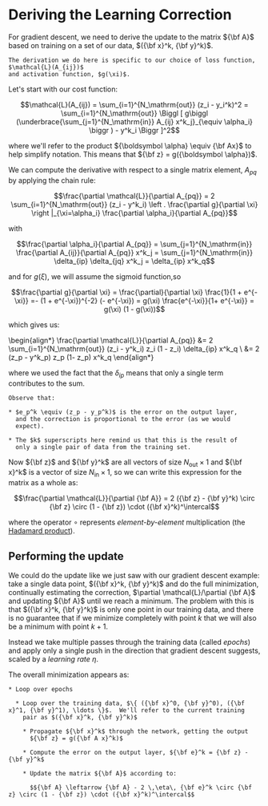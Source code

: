 # Deriving the Learning Correction

For gradient descent, we need to derive the update to the matrix
${\bf A}$ based on training on a set of our data, $({\bf x}^k, {\bf y}^k)$.

```{important}
The derivation we do here is specific to our choice of loss function, $\mathcal{L}(A_{ij})$
and activation function, $g(\xi)$.
```

Let's start with our cost function:

$$\mathcal{L}(A_{ij}) = \sum_{i=1}^{N_\mathrm{out}} (z_i - y_i^k)^2 = \sum_{i=1}^{N_\mathrm{out}}
  \Biggl [ g\biggl (\underbrace{\sum_{j=1}^{N_\mathrm{in}} A_{ij} x^k_j}_{\equiv \alpha_i} \biggr ) - y^k_i \Biggr ]^2$$

where we'll refer to the product ${\boldsymbol \alpha} \equiv {\bf
Ax}$ to help simplify notation.  This means that ${\bf z} = g({\boldsymbol \alpha})$.

We can compute the derivative with respect to a single matrix
element, $A_{pq}$ by applying the chain rule:

$$\frac{\partial \mathcal{L}}{\partial A_{pq}} =
  2 \sum_{i=1}^{N_\mathrm{out}} (z_i - y^k_i) \left . \frac{\partial g}{\partial \xi} \right |_{\xi=\alpha_i} \frac{\partial \alpha_i}{\partial A_{pq}}$$


with

$$\frac{\partial \alpha_i}{\partial A_{pq}} = \sum_{j=1}^{N_\mathrm{in}} \frac{\partial A_{ij}}{\partial A_{pq}} x^k_j = \sum_{j=1}^{N_\mathrm{in}} \delta_{ip} \delta_{jq} x^k_j = \delta_{ip} x^k_q$$

and for $g(\xi)$, we will assume the sigmoid function,so

$$\frac{\partial g}{\partial \xi}
  = \frac{\partial}{\partial \xi} \frac{1}{1 + e^{-\xi}}
  =- (1 + e^{-\xi})^{-2} (- e^{-\xi})
  = g(\xi) \frac{e^{-\xi}}{1+ e^{-\xi}} = g(\xi) (1 - g(\xi))$$

which gives us:

\begin{align*}
\frac{\partial \mathcal{L}}{\partial A_{pq}} &= 2 \sum_{i=1}^{N_\mathrm{out}}
   (z_i - y^k_i) z_i (1 - z_i) \delta_{ip} x^k_q \\
   &= 2 (z_p - y^k_p) z_p (1- z_p) x^k_q
\end{align*}

where we used the fact that the $\delta_{ip}$ means that only a single term contributes to the sum.

```{note}
Observe that:

* $e_p^k \equiv (z_p - y_p^k)$ is the error on the output layer,
  and the correction is proportional to the error (as we would
  expect).

* The $k$ superscripts here remind us that this is the result of
  only a single pair of data from the training set.
```

Now ${\bf z}$ and ${\bf y}^k$ are all vectors of size $N_\mathrm{out} \times 1$ and ${\bf x}^k$ is a vector of size $N_\mathrm{in} \times 1$, so we can write this expression for the matrix as a whole as:

$$\frac{\partial \mathcal{L}}{\partial {\bf A}} = 2 ({\bf z} - {\bf y}^k) \circ {\bf z} \circ (1 - {\bf z}) \cdot ({\bf x}^k)^\intercal$$

where the operator $\circ$ represents _element-by-element_ multiplication (the [Hadamard product](https://en.wikipedia.org/wiki/Hadamard_product_(matrices))).

## Performing the update

We could do the update like we just saw with our gradient descent
example: take a single data point, $({\bf x}^k, {\bf y}^k)$ and
do the full minimization, continually estimating the correction,
$\partial \mathcal{L}/\partial {\bf A}$ and updating ${\bf A}$ until we
reach a minimum.  The problem with this is that $({\bf x}^k, {\bf y}^k)$ is only one point in our training data, and there is no
guarantee that if we minimize completely with point $k$ that we will
also be a minimum with point $k+1$.

Instead we take multiple passes through the training data (called _epochs_) and apply only a single push in the direction that gradient
descent suggests, scaled by a _learning rate_ $\eta$.

The overall minimization appears as:

```{card} Minimization
* Loop over epochs

  * Loop over the training data, $\{ ({\bf x}^0, {\bf y}^0), ({\bf x}^1, {\bf y}^1), \ldots \}$.  We'll refer to the current training
    pair as $({\bf x}^k, {\bf y}^k)$

    * Propagate ${\bf x}^k$ through the network, getting the output
      ${\bf z} = g({\bf A x}^k)$

    * Compute the error on the output layer, ${\bf e}^k = {\bf z} - {\bf y}^k$

    * Update the matrix ${\bf A}$ according to:

      $${\bf A} \leftarrow {\bf A} - 2 \,\eta\, {\bf e}^k \circ {\bf z} \circ (1 - {\bf z}) \cdot ({\bf x}^k)^\intercal$$
```
